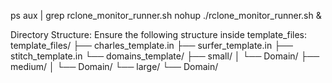 ps aux | grep rclone_monitor_runner.sh
nohup ./rclone_monitor_runner.sh &

Directory Structure: Ensure the following structure inside template_files:
template_files/
├── charles_template.in
├── surfer_template.in
├── stitch_template.in
└── domains_template/
    ├── small/
    │   └── Domain/
    ├── medium/
    │   └── Domain/
    └── large/
        └── Domain/

